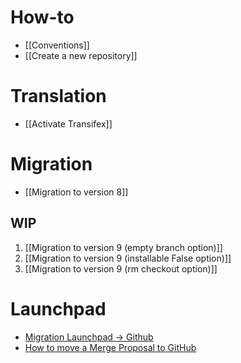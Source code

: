 # How-to
* [[Conventions]]
* [[Create a new repository]]

# Translation
* [[Activate Transifex]]

# Migration
* [[Migration to version 8]]

## WIP

1.  [[Migration to version 9 (empty branch option)]]
2.  [[Migration to version 9 (installable False option)]]
3.  [[Migration to version 9 (rm checkout option)]]

# Launchpad
* [Migration Launchpad → Github](https://github.com/OCA/maintainers-tools/wiki/Migration-Launchpad-%E2%86%92-GitHub)
* [How to move a Merge Proposal to GitHub](https://github.com/OCA/maintainers-tools/wiki/How-to-move-a-Merge-Proposal-to-GitHub)